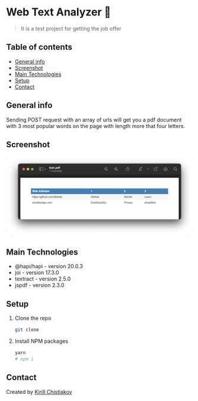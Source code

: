 # Web Text Analyzer 🧐
> It is a test project for getting the job offer

## Table of contents
* [General info](#general-info)
* [Screenshot](#screenshot)
* [Main Technologies](#main-technologies)
* [Setup](#setup)
* [Contact](#contact)

## General info
Sending POST request with an array of urls will get you a pdf document with 3 most popular words on the page with length more that four letters.

## Screenshot
![Example screenshot](./screenshot.png)

## Main Technologies
* @hapi/hapi - version 20.0.3
* joi - version 17.3.0
* textract - version 2.5.0
* jspdf - version 2.3.0

## Setup
1. Clone the repo
   ```sh
   git clone
   ```
2. Install NPM packages
   ```sh
   yarn
   # npm i
   ```

## Contact
Created by [Kirill Chistiakov](https://github.com/Sidriall)
